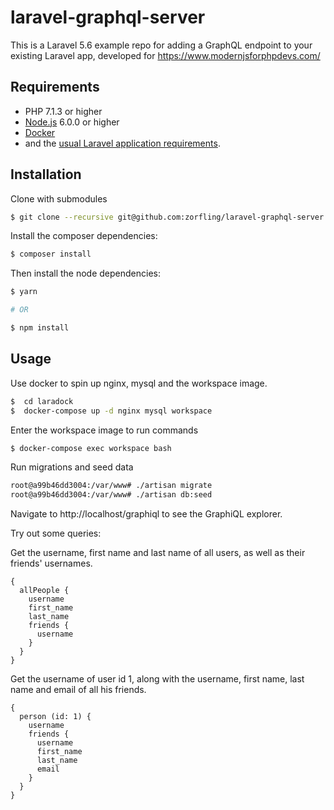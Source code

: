 # laravel-graphql-server

This is a Laravel 5.6 example repo for adding a GraphQL endpoint to your existing Laravel app, developed for https://www.modernjsforphpdevs.com/

## Requirements

* PHP 7.1.3 or higher
* [Node.js](https://nodejs.org/en/download/) 6.0.0 or higher
* [Docker](https://www.docker.com/community-edition)
* and the [usual Laravel application requirements][1].

## Installation

Clone with submodules

```bash
$ git clone --recursive git@github.com:zorfling/laravel-graphql-server.git
```

Install the composer dependencies:

```bash
$ composer install
```

Then install the node dependencies:

```bash
$ yarn

# OR

$ npm install
```

## Usage

Use docker to spin up nginx, mysql and the workspace image.

```bash
$  cd laradock
$  docker-compose up -d nginx mysql workspace
```

Enter the workspace image to run commands

```bash
$ docker-compose exec workspace bash
```

Run migrations and seed data

```bash
root@a99b46dd3004:/var/www# ./artisan migrate
root@a99b46dd3004:/var/www# ./artisan db:seed
```

Navigate to http://localhost/graphiql to see the GraphiQL explorer.

Try out some queries:

Get the username, first name and last name of all users, as well as their friends' usernames.

```
{
  allPeople {
    username
    first_name
    last_name
    friends {
      username
    }
  }
}
```

Get the username of user id 1, along with the username, first name, last name and email of all his friends.

```
{
  person (id: 1) {
    username
    friends {
      username
      first_name
      last_name
      email
    }
  }
}
```

[1]: https://laravel.com/docs/5.6#installation
